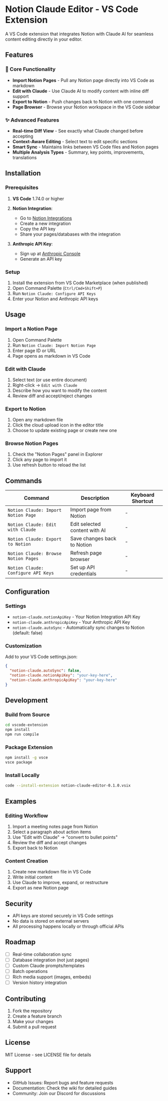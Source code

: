 # Notion Claude Editor - VS Code Extension

A VS Code extension that integrates Notion with Claude AI for seamless content editing directly in your editor.

## Features

### 🚀 Core Functionality
- **Import Notion Pages** - Pull any Notion page directly into VS Code as markdown
- **Edit with Claude** - Use Claude AI to modify content with inline diff support
- **Export to Notion** - Push changes back to Notion with one command
- **Page Browser** - Browse your Notion workspace in the VS Code sidebar

### ✨ Advanced Features
- **Real-time Diff View** - See exactly what Claude changed before accepting
- **Context-Aware Editing** - Select text to edit specific sections
- **Smart Sync** - Maintains links between VS Code files and Notion pages
- **Multiple Analysis Types** - Summary, key points, improvements, translations

## Installation

### Prerequisites
1. **VS Code** 1.74.0 or higher
2. **Notion Integration**:
   - Go to [Notion Integrations](https://www.notion.so/my-integrations)
   - Create a new integration
   - Copy the API key
   - Share your pages/databases with the integration

3. **Anthropic API Key**:
   - Sign up at [Anthropic Console](https://console.anthropic.com/)
   - Generate an API key

### Setup
1. Install the extension from VS Code Marketplace (when published)
2. Open Command Palette (`Ctrl/Cmd+Shift+P`)
3. Run `Notion Claude: Configure API Keys`
4. Enter your Notion and Anthropic API keys

## Usage

### Import a Notion Page
1. Open Command Palette
2. Run `Notion Claude: Import Notion Page`
3. Enter page ID or URL
4. Page opens as markdown in VS Code

### Edit with Claude
1. Select text (or use entire document)
2. Right-click → `Edit with Claude`
3. Describe how you want to modify the content
4. Review diff and accept/reject changes

### Export to Notion
1. Open any markdown file
2. Click the cloud upload icon in the editor title
3. Choose to update existing page or create new one

### Browse Notion Pages
1. Check the "Notion Pages" panel in Explorer
2. Click any page to import it
3. Use refresh button to reload the list

## Commands

| Command | Description | Keyboard Shortcut |
|---------|-------------|-------------------|
| `Notion Claude: Import Notion Page` | Import page from Notion | - |
| `Notion Claude: Edit with Claude` | Edit selected content with AI | - |
| `Notion Claude: Export to Notion` | Save changes back to Notion | - |
| `Notion Claude: Browse Notion Pages` | Refresh page browser | - |
| `Notion Claude: Configure API Keys` | Set up API credentials | - |

## Configuration

### Settings
- `notion-claude.notionApiKey` - Your Notion Integration API Key
- `notion-claude.anthropicApiKey` - Your Anthropic API Key  
- `notion-claude.autoSync` - Automatically sync changes to Notion (default: false)

### Customization
Add to your VS Code settings.json:
```json
{
  "notion-claude.autoSync": false,
  "notion-claude.notionApiKey": "your-key-here",
  "notion-claude.anthropicApiKey": "your-key-here"
}
```

## Development

### Build from Source
```bash
cd vscode-extension
npm install
npm run compile
```

### Package Extension
```bash
npm install -g vsce
vsce package
```

### Install Locally
```bash
code --install-extension notion-claude-editor-0.1.0.vsix
```

## Examples

### Editing Workflow
1. Import a meeting notes page from Notion
2. Select a paragraph about action items
3. Use "Edit with Claude" → "convert to bullet points"
4. Review the diff and accept changes
5. Export back to Notion

### Content Creation
1. Create new markdown file in VS Code
2. Write initial content
3. Use Claude to improve, expand, or restructure
4. Export as new Notion page

## Security

- API keys are stored securely in VS Code settings
- No data is stored on external servers
- All processing happens locally or through official APIs

## Roadmap

- [ ] Real-time collaboration sync
- [ ] Database integration (not just pages)
- [ ] Custom Claude prompts/templates
- [ ] Batch operations
- [ ] Rich media support (images, embeds)
- [ ] Version history integration

## Contributing

1. Fork the repository
2. Create a feature branch
3. Make your changes
4. Submit a pull request

## License

MIT License - see LICENSE file for details

## Support

- GitHub Issues: Report bugs and feature requests
- Documentation: Check the wiki for detailed guides
- Community: Join our Discord for discussions